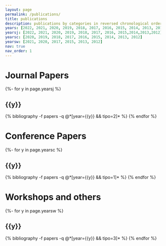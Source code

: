 ```yaml
---
layout: page
permalink: /publications/
title: publications
description: publications by categories in reversed chronological order. generated by jekyll-scholar.
years: [2022, 2021, 2020, 2019, 2018, 2017, 2016, 2015, 2014, 2013, 2012]
yearsj: [2022, 2021, 2020, 2019, 2018, 2017, 2016, 2015,2014,2013,2012]
yearsc: [2020, 2019, 2018, 2017, 2016, 2015, 2014, 2013, 2012]
yearsw: [2021, 2020, 2017, 2015, 2013, 2012]
nav: true
nav_order: 1
---
```

<!-- _pages/publications.md -->
<div class="journal publications">
<h1 class="journal"> Journal  Papers</h1>
{%- for y in page.yearsj %}
  <h2 class="year">{{y}}</h2>
  {% bibliography -f papers -q @*[year={{y}} && tipo=2]* %}
{% endfor %}

<h1 class="conf">Conference Papers</h1>
{%- for y in page.yearsc %}
  <h2 class="year">{{y}}</h2>
  {% bibliography -f papers -q @*[year={{y}} && tipo=1]* %}
{% endfor %}

<h1 class="workshops">Workshops and others</h1>
{%- for y in page.yearsw %}
  <h2 class="year">{{y}}</h2>
  {% bibliography -f papers -q @*[year={{y}} && tipo=3]* %}
{% endfor %}


</div>
